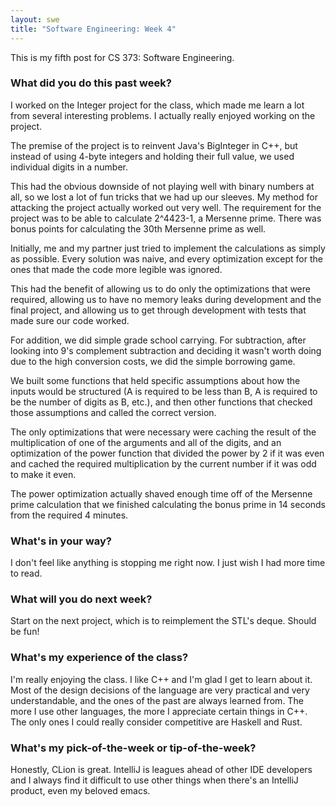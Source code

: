 ```yaml
---
layout: swe
title: "Software Engineering: Week 4"
---
```


This is my fifth post for CS 373: Software Engineering.

### What did you do this past week?

I worked on the Integer project for the class, which made me learn a
lot from several interesting problems. I actually really enjoyed
working on the project. 

The premise of the project is to reinvent Java's BigInteger in C++,
but instead of using 4-byte integers and holding their full value, we
used individual digits in a number.

This had the obvious downside of not playing well with binary numbers
at all, so we lost a lot of fun tricks that we had up our sleeves. My
method for attacking the project actually worked out very well. The
requirement for the project was to be able to calculate 2^4423-1, a
Mersenne prime. There was bonus points for calculating the 30th
Mersenne prime as well.

Initially, me and my partner just tried to implement the calculations
as simply as possible. Every solution was naive, and every
optimization except for the ones that made the code more legible was
ignored.

This had the benefit of allowing us to do only the optimizations that
were required, allowing us to have no memory leaks during development
and the final project, and allowing us to get through development with
tests that made sure our code worked.

For addition, we did simple grade school carrying. For subtraction,
after looking into 9's complement subtraction and deciding it wasn't
worth doing due to the high conversion costs, we did the simple
borrowing game.

We built some functions that held specific assumptions about how the
inputs would be structured (A is required to be less than B, A is
required to be the number of digits as B, etc.), and then other
functions that checked those assumptions and called the correct
version.

The only optimizations that were necessary were caching the result of
the multiplication of one of the arguments and all of the digits, and
an optimization of the power function that divided the power by 2 if
it was even and cached the required multiplication by the current
number if it was odd to make it even.

The power optimization actually shaved enough time off of the Mersenne
prime calculation that we finished calculating the bonus prime in 14
seconds from the required 4 minutes.

### What's in your way?

I don't feel like anything is stopping me right now. I just wish I had
more time to read.

### What will you do next week?

Start on the next project, which is to reimplement the STL's
deque. Should be fun!

### What's my experience of the class?

I'm really enjoying the class. I like C++ and I'm glad I get to learn
about it. Most of the design decisions of the language are very
practical and very understandable, and the ones of the past are always
learned from. The more I use other languages, the more I appreciate
certain things in C++. The only ones I could really consider
competitive are Haskell and Rust.

### What's my pick-of-the-week or tip-of-the-week?

Honestly, CLion is great. IntelliJ is leagues ahead of other IDE
developers and I always find it difficult to use other things when
there's an IntelliJ product, even my beloved emacs.
